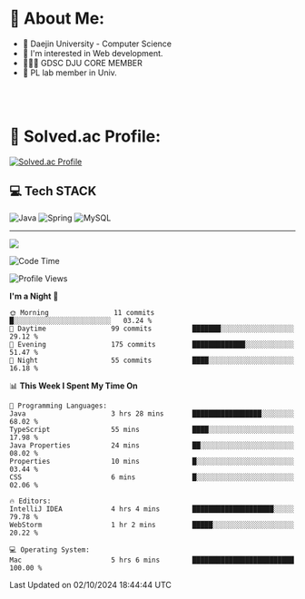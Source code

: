 # 💫 About Me:

<ul>
 <li> 🏫 Daejin University - Computer Science </li>
 <li> 👀 I'm interested in Web development.</li>
 <li> 🧑🏻‍💻 GDSC DJU CORE MEMBER </li>
 <li> 🧪 PL lab member in Univ. </li>
</ul>


<br>





<br>

# 💯 Solved.ac Profile: 
[![Solved.ac Profile](http://mazassumnida.wtf/api/v2/generate_badge?boj=jieunsse)](https://solved.ac/jieunsse/)
<br>


## 💻 Tech STACK


![Java](	https://img.shields.io/badge/Java-ED8B00?style=for-the-badge&logo=openjdk&logoColor=white)
![Spring](https://img.shields.io/badge/Spring-6DB33F?style=for-the-badge&logo=spring&logoColor=white)
![MySQL](https://img.shields.io/badge/mysql-4479A1.svg?style=for-the-badge&logo=mysql&logoColor=white)





---

[![](https://visitcount.itsvg.in/api?id=Jayden&label=Profile%20Views&color=3&icon=7&pretty=true)](https://visitcount.itsvg.in)


<!-- Proudly created with GPRM ( https://gprm.itsvg.in ) -->


<!--START_SECTION:waka-->
![Code Time](http://img.shields.io/badge/Code%20Time-508%20hrs%2033%20mins-blue)

![Profile Views](http://img.shields.io/badge/Profile%20Views-10-blue)

**I'm a Night 🦉** 

```text
🌞 Morning                11 commits          █░░░░░░░░░░░░░░░░░░░░░░░░   03.24 % 
🌆 Daytime                99 commits          ███████░░░░░░░░░░░░░░░░░░   29.12 % 
🌃 Evening                175 commits         █████████████░░░░░░░░░░░░   51.47 % 
🌙 Night                  55 commits          ████░░░░░░░░░░░░░░░░░░░░░   16.18 % 
```


📊 **This Week I Spent My Time On** 

```text
💬 Programming Languages: 
Java                     3 hrs 28 mins       █████████████████░░░░░░░░   68.02 % 
TypeScript               55 mins             ████░░░░░░░░░░░░░░░░░░░░░   17.98 % 
Java Properties          24 mins             ██░░░░░░░░░░░░░░░░░░░░░░░   08.02 % 
Properties               10 mins             █░░░░░░░░░░░░░░░░░░░░░░░░   03.44 % 
CSS                      6 mins              █░░░░░░░░░░░░░░░░░░░░░░░░   02.06 % 

🔥 Editors: 
IntelliJ IDEA            4 hrs 4 mins        ████████████████████░░░░░   79.78 % 
WebStorm                 1 hr 2 mins         █████░░░░░░░░░░░░░░░░░░░░   20.22 % 

💻 Operating System: 
Mac                      5 hrs 6 mins        █████████████████████████   100.00 % 
```


 Last Updated on 02/10/2024 18:44:44 UTC
<!--END_SECTION:waka-->
